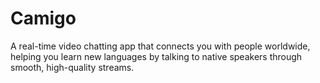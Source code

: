 # Camigo
A real-time video chatting app that connects you with people worldwide, helping you learn new languages by talking to native speakers through smooth, high-quality streams.
